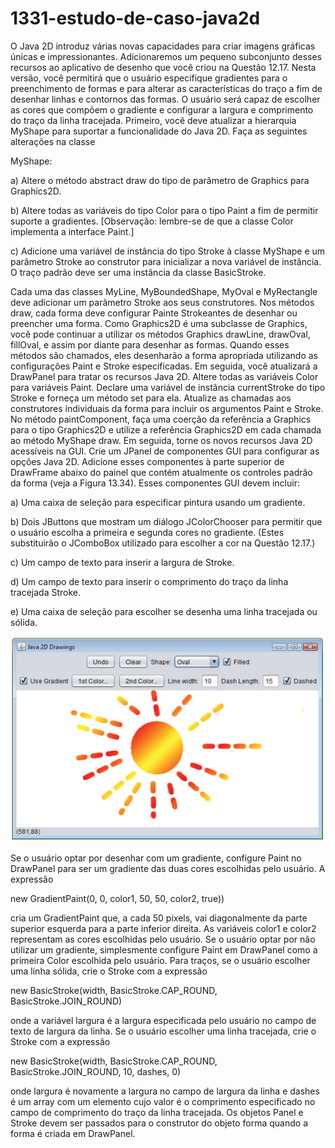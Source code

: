 # 1331-estudo-de-caso-java2d
O Java 2D introduz várias novas capacidades para criar imagens gráficas únicas e impressionantes. Adicionaremos um pequeno subconjunto desses recursos ao aplicativo de desenho que você criou na Questão 12.17. Nesta versão, você permitirá que o usuário especifique
gradientes para o preenchimento de formas e para alterar as características do traço a fim de desenhar linhas e contornos das formas. O
usuário será capaz de escolher as cores que compõem o gradiente e configurar a largura e comprimento do traço da linha tracejada.
Primeiro, você deve atualizar a hierarquia MyShape para suportar a funcionalidade do Java 2D. Faça as seguintes alterações na classe

MyShape:

a) Altere o método abstract draw do tipo de parâmetro de Graphics para Graphics2D.

b) Altere todas as variáveis do tipo Color para o tipo Paint a fim de permitir suporte a gradientes. [Observação: lembre-se de que a
classe Color implementa a interface Paint.]

c) Adicione uma variável de instância do tipo Stroke à classe MyShape e um parâmetro Stroke ao construtor para inicializar a nova
variável de instância. O traço padrão deve ser uma instância da classe BasicStroke.

Cada uma das classes MyLine, MyBoundedShape, MyOval e MyRectangle deve adicionar um parâmetro Stroke aos seus construtores. Nos métodos draw, cada forma deve configurar Painte Strokeantes de desenhar ou preencher uma forma. Como Graphics2D
é uma subclasse de Graphics, você pode continuar a utilizar os métodos Graphics drawLine, drawOval, fillOval, e assim por
diante para desenhar as formas. Quando esses métodos são chamados, eles desenharão a forma apropriada utilizando as configurações
Paint e Stroke especificadas.
Em seguida, você atualizará a DrawPanel para tratar os recursos Java 2D. Altere todas as variáveis Color para variáveis Paint. Declare uma variável de instância currentStroke do tipo Stroke e forneça um método set para ela. Atualize as chamadas aos construtores
individuais da forma para incluir os argumentos Paint e Stroke. No método paintComponent, faça uma coerção da referência a
Graphics para o tipo Graphics2D e utilize a referência Graphics2D em cada chamada ao método MyShape draw.
Em seguida, torne os novos recursos Java 2D acessíveis na GUI. Crie um JPanel de componentes GUI para configurar as opções Java
2D. Adicione esses componentes à parte superior de DrawFrame abaixo do painel que contém atualmente os controles padrão da forma
(veja a Figura 13.34). Esses componentes GUI devem incluir:

a) Uma caixa de seleção para especificar pintura usando um gradiente.

b) Dois JButtons que mostram um diálogo JColorChooser para permitir que o usuário escolha a primeira e segunda cores no gradiente. (Estes substituirão o JComboBox utilizado para escolher a cor na Questão 12.17.)

c) Um campo de texto para inserir a largura de Stroke.

d) Um campo de texto para inserir o comprimento do traço da linha tracejada Stroke.

e) Uma caixa de seleção para escolher se desenha uma linha tracejada ou sólida.

![exercicio](1.PNG)

Se o usuário optar por desenhar com um gradiente, configure Paint no DrawPanel para ser um gradiente das duas cores escolhidas
pelo usuário. A expressão

new GradientPaint(0, 0, color1, 50, 50, color2, true))

cria um GradientPaint que, a cada 50 pixels, vai diagonalmente da parte superior esquerda para a parte inferior direita. As variáveis
color1 e color2 representam as cores escolhidas pelo usuário. Se o usuário optar por não utilizar um gradiente, simplesmente configure
Paint em DrawPanel como a primeira Color escolhida pelo usuário.
Para traços, se o usuário escolher uma linha sólida, crie o Stroke com a expressão

new BasicStroke(width, BasicStroke.CAP_ROUND, BasicStroke.JOIN_ROUND)

onde a variável largura é a largura especificada pelo usuário no campo de texto de largura da linha. Se o usuário escolher uma linha tracejada, crie o Stroke com a expressão

new BasicStroke(width, BasicStroke.CAP_ROUND, BasicStroke.JOIN_ROUND, 10, dashes, 0)

onde largura é novamente a largura no campo de largura da linha e dashes é um array com um elemento cujo valor é o comprimento
especificado no campo de comprimento do traço da linha tracejada. Os objetos Panel e Stroke devem ser passados para o construtor do
objeto forma quando a forma é criada em DrawPanel.
